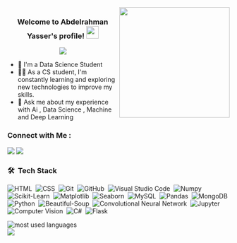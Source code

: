 
<img width="250" align="right" src="https://i.pinimg.com/originals/ee/ed/e2/eeede229147eb053fe863ef1cc7faf0b.gif">

<h3 align="center">
  Welcome to Abdelrahman Yasser's profile!
  <img src="https://media.giphy.com/media/hvRJCLFzcasrR4ia7z/giphy.gif" width="28">
</h3>

<!-- Typing SVG by DenverCoder1 - https://github.com/DenverCoder1/readme-typing-svg -->
<p align="center">
  <a href="https://github.com/DenverCoder1/readme-typing-svg"><img src="https://readme-typing-svg.herokuapp.com/?lines=Data%20Scientist%20and%20Machine%20learning%20developer;Always%20learning%20new%20things&font=Fira%20Code&center=true&width=440&height=45&color=f75c7e&vCenter=true&size=16"></a>
</p> 

- 🏢 I'm a Data Science Student 
- 👨‍💻 As a CS student, I'm constantly learning and exploring new technologies to improve my skills.
- 💬 Ask me about my experience with Ai , Data Science , Machine and Deep Learning 



### Connect with Me :

<a href="https://linkedin.com/in/abdelrahman-yasser-a52365241" target="_blank"><img src="https://img.shields.io/badge/-Abdelrahman%20Yasser-0077B5?style=for-the-badge&logo=Linkedin&logoColor=white"/></a>
<a href="https://t.me/Ammar936" target="_blank"><img src="https://img.shields.io/badge/-Abdelrahman%20Yasser-0077B5?style=for-the-badge&logo=Telegram&logoColor=white"/></a>
### 🛠 &nbsp;Tech Stack
![HTML](https://img.shields.io/badge/-HTML-05122A?style=flat&logo=HTML5)&nbsp;
![CSS](https://img.shields.io/badge/-CSS-05122A?style=flat&logo=CSS3&logoColor=1572B6)&nbsp;
![Git](https://img.shields.io/badge/-Git-05122A?style=flat&logo=git)&nbsp;
![GitHub](https://img.shields.io/badge/-GitHub-05122A?style=flat&logo=github)&nbsp;
![Visual Studio Code](https://img.shields.io/badge/-Visual%20Studio%20Code-05122A?style=flat&logo=visual-studio-code&logoColor=007ACC)&nbsp;
![Numpy](https://img.shields.io/badge/-Numpy-05122A?style=flat&logo=Numpy)&nbsp;
![Scikit-Learn](https://img.shields.io/badge/-Scikit%20Learn-05122A?style=flat&logo=Scikit-Learn)&nbsp;
![Matplotlib](https://img.shields.io/badge/-Matplotlib-05122A?style=flat&logo=matplotlib)&nbsp;
![Seaborn](https://img.shields.io/badge/-Seaborn-05122A?style=flat&logo=Seaborn)&nbsp;
![MySQL](https://img.shields.io/badge/-MySQL-05122A?style=flat&logo=MySQL)&nbsp;
![Pandas](https://img.shields.io/badge/-Pandas-05122A?style=flat&logo=Pandas)&nbsp;
![MongoDB](https://img.shields.io/badge/-MongoDB-05122A?style=flat&logo=MongoDB)&nbsp;
![Python](https://img.shields.io/badge/-Python%20-05122A?style=flat&logo=python)&nbsp;
![Beautiful-Soup](https://img.shields.io/badge/-Beautiful%20Soup-05122A?style=flat&logo=Beautiful-Soup)&nbsp;
![Convolutional Neural Network](https://img.shields.io/badge/-CNN-05122A?style=flat&logo=tensorflow)&nbsp;
![Jupyter](https://img.shields.io/badge/-Jupyter-05122A?style=flat&logo=jupyter)&nbsp;
![Computer Vision](https://img.shields.io/badge/-Computer%20Vision-05122A?style=flat&logo=opencv)&nbsp;
![C#](https://img.shields.io/badge/-C%23-05122A?style=flat&logo=c-sharp)&nbsp;
![Flask](https://img.shields.io/badge/-Flask-05122A?style=flat&logo=flask)&nbsp;


<img align="left" src="https://github-readme-stats.vercel.app/api/top-langs?username=Abdelrahman-Ammar&show_icons=true&locale=en&layout=compact&theme=radical" alt="most used languages" />
<br>
<a href="https://komarev.com/ghpvc/?username=Abdelrahman-Ammar&style=for-the-badge">
    <img src="https://komarev.com/ghpvc/?username=Abdelrahman-Ammar&style=for-the-badge">
</a>
